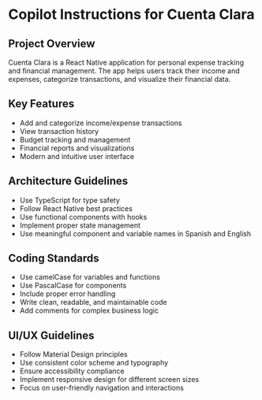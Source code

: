 # Copilot Instructions for Cuenta Clara

<!-- Use this file to provide workspace-specific custom instructions to Copilot. For more details, visit https://code.visualstudio.com/docs/copilot/copilot-customization#_use-a-githubcopilotinstructionsmd-file -->

## Project Overview
Cuenta Clara is a React Native application for personal expense tracking and financial management. The app helps users track their income and expenses, categorize transactions, and visualize their financial data.

## Key Features
- Add and categorize income/expense transactions
- View transaction history
- Budget tracking and management
- Financial reports and visualizations
- Modern and intuitive user interface

## Architecture Guidelines
- Use TypeScript for type safety
- Follow React Native best practices
- Use functional components with hooks
- Implement proper state management
- Use meaningful component and variable names in Spanish and English

## Coding Standards
- Use camelCase for variables and functions
- Use PascalCase for components
- Include proper error handling
- Write clean, readable, and maintainable code
- Add comments for complex business logic

## UI/UX Guidelines
- Follow Material Design principles
- Use consistent color scheme and typography
- Ensure accessibility compliance
- Implement responsive design for different screen sizes
- Focus on user-friendly navigation and interactions
